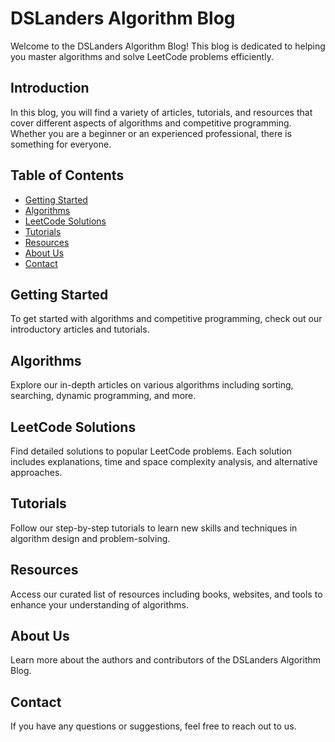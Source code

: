 # DSLanders Algorithm Blog

Welcome to the DSLanders Algorithm Blog! This blog is dedicated to helping you master algorithms and solve LeetCode problems efficiently.

## Introduction

In this blog, you will find a variety of articles, tutorials, and resources that cover different aspects of algorithms and competitive programming. Whether you are a beginner or an experienced professional, there is something for everyone.

## Table of Contents

- [Getting Started](#getting-started)
- [Algorithms](#algorithms)
- [LeetCode Solutions](#leetcode-solutions)
- [Tutorials](#tutorials)
- [Resources](#resources)
- [About Us](#about-us)
- [Contact](#contact)

## Getting Started

To get started with algorithms and competitive programming, check out our introductory articles and tutorials.

## Algorithms

Explore our in-depth articles on various algorithms including sorting, searching, dynamic programming, and more.

## LeetCode Solutions

Find detailed solutions to popular LeetCode problems. Each solution includes explanations, time and space complexity analysis, and alternative approaches.

## Tutorials

Follow our step-by-step tutorials to learn new skills and techniques in algorithm design and problem-solving.

## Resources

Access our curated list of resources including books, websites, and tools to enhance your understanding of algorithms.

## About Us

Learn more about the authors and contributors of the DSLanders Algorithm Blog.

## Contact

If you have any questions or suggestions, feel free to reach out to us.

